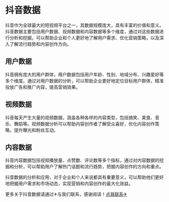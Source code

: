 # 抖音数据

抖音作为全球最大的短视频平台之一，其数据规模庞大，具有丰富的价值和意义。抖音数据主要包括用户数据、视频数据和内容数据等多个维度，通过对这些数据进行分析和挖掘，可以帮助企业和个人更好地了解用户需求、优化营销策略，以及深入了解流行趋势和内容创作方向。

## 用户数据

抖音拥有庞大的用户群体，用户数据包括用户年龄、性别、地域分布、兴趣爱好等多个维度。通过对用户数据的分析，可以帮助企业更好地定位目标用户群体，精准投放广告和推广内容，提高营销效果。

## 视频数据

抖音每天产生大量的视频数据，涵盖各种各样的内容类型，包括搞笑、美食、音乐、舞蹈等。视频数据分析可以帮助内容创作者了解受众喜好，优化内容创作策略，提升曝光和粉丝互动。

## 内容数据

抖音内容数据包括视频播放量、点赞数、评论数等多个指标，通过对内容数据的挖掘和分析，可以帮助用户了解热门话题和流行趋势，把握内容创作的方向和重点。

抖音数据的分析和应用，对于企业和个人来说都具有重要意义，可以帮助他们更好地把握用户需求和市场动态，实现营销和内容创作的最大化效益。

更多关于抖音数据请通过✈与我们联系，感谢阅读！[点我联系✈](https://ac.k02.cc)